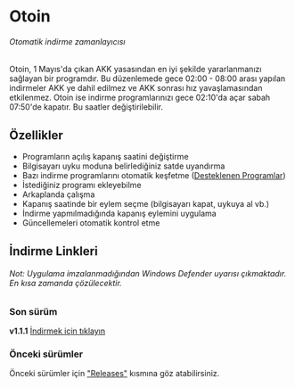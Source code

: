 # Otoin
###### Otomatik indirme zamanlayıcısı

Otoin, 1 Mayıs'da çıkan AKK yasasından en iyi şekilde yararlanmanızı sağlayan bir programdır.
Bu düzenlemede gece 02:00 - 08:00 arası yapılan indirmeler AKK ye dahil edilmez ve AKK sonrası hız yavaşlamasından etkilenmez.
Otoin ise indirme programlarınızı gece 02:10'da açar sabah 07:50'de kapatır. Bu saatler değiştirilebilir.

## Özellikler
- Programların açılış kapanış saatini değiştirme
- Bilgisayarı uyku moduna belirlediğiniz satde uyandırma
- Bazı indirme programlarını otomatik keşfetme ([Desteklenen Programlar](https://github.com/BekirUzun/Otoin/blob/master/programlar.md "Otomatik keşfetme özelliğinin desteklediği programlar"))
- İstediğiniz programı ekleyebilme
- Arkaplanda çalışma
- Kapanış saatinde bir eylem seçme (bilgisayarı kapat, uykuya al vb.)
- İndirme yapmılmadığında kapanış eylemini uygulama
- Güncellemeleri otomatik kontrol etme

## İndirme Linkleri
###### Not: Uygulama imzalanmadığından Windows Defender uyarısı çıkmaktadır. En kısa zamanda çözülecektir.

### Son sürüm
**v1.1.1** [İndirmek için tıklayın](https://github.com/BekirUzun/Otoin/releases/download/v1.1.1/Otoin-v1.1.1.zip "Otoin-v1.1.1")

### Önceki sürümler
Önceki sürümler için ["Releases"](https://github.com/BekirUzun/Otoin/releases "Önceki sürümler için tıklayın") kısmına göz atabilirsiniz.

